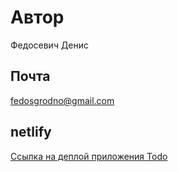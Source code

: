 # Автор
Федосевич Денис
## Почта
fedosgrodno@gmail.com
## netlify
[Ссылка на деплой приложения Todo](https://senla-save-life.netlify.app/)
